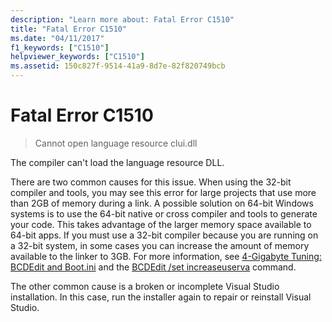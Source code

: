 ```yaml
---
description: "Learn more about: Fatal Error C1510"
title: "Fatal Error C1510"
ms.date: "04/11/2017"
f1_keywords: ["C1510"]
helpviewer_keywords: ["C1510"]
ms.assetid: 150c827f-9514-41a9-8d7e-82f820749bcb
---
```

# Fatal Error C1510

> Cannot open language resource clui.dll

The compiler can't load the language resource DLL.

There are two common causes for this issue. When using the 32-bit compiler and tools, you may see this error for large projects that use more than 2GB of memory during a link. A possible solution on 64-bit Windows systems is to use the 64-bit native or cross compiler and tools to generate your code. This takes advantage of the larger memory space available to 64-bit apps. If you must use a 32-bit compiler because you are running on a 32-bit system, in some cases you can increase the amount of memory available to the linker to 3GB. For more information, see [4-Gigabyte Tuning: BCDEdit and Boot.ini](/windows/win32/memory/4-gigabyte-tuning) and the [BCDEdit /set increaseuserva](/windows-hardware/drivers/devtest/bcdedit--set) command.

The other common cause is a broken or incomplete Visual Studio installation. In this case, run the installer again to repair or reinstall Visual Studio.
